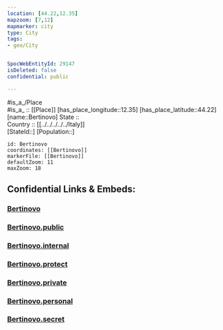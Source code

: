 ```yaml
---
location: [44.22,12.35] 
mapzoom: [7,12] 
mapmarker: city 
type: City
tags:
- geo/City


SpocWebEntityId: 29147
isDeleted: false
confidential: public

---
```

#is_a_/Place  
#is_a_ :: [[Place]] 
[has_place_longitude::12.35] 
[has_place_latitude::44.22] 
[name::Bertinovo] 
State ::  
Country :: [[../../../../../Italy]]  
[StateId::] 
[Population::] 



```leaflet
id: Bertinovo
coordinates: [[Bertinovo]] 
markerFile: [[Bertinovo]] 
defaultZoom: 11 
maxZoom: 18
```


## Confidential Links & Embeds: 

### [Bertinovo](/_Standards/Earth/Continent/Europe/Europe~South/Italy/regions~Italy/Emilia-Romagna/Ravenna.Province/City/Bertinovo.md) 

### [Bertinovo.public](/_public/Earth/Continent/Europe/Europe~South/Italy/regions~Italy/Emilia-Romagna/Ravenna.Province/City/Bertinovo.public.md) 

### [Bertinovo.internal](/_internal/Earth/Continent/Europe/Europe~South/Italy/regions~Italy/Emilia-Romagna/Ravenna.Province/City/Bertinovo.internal.md) 

### [Bertinovo.protect](/_protect/Earth/Continent/Europe/Europe~South/Italy/regions~Italy/Emilia-Romagna/Ravenna.Province/City/Bertinovo.protect.md) 

### [Bertinovo.private](/_private/Earth/Continent/Europe/Europe~South/Italy/regions~Italy/Emilia-Romagna/Ravenna.Province/City/Bertinovo.private.md) 

### [Bertinovo.personal](/_personal/Earth/Continent/Europe/Europe~South/Italy/regions~Italy/Emilia-Romagna/Ravenna.Province/City/Bertinovo.personal.md) 

### [Bertinovo.secret](/_secret/Earth/Continent/Europe/Europe~South/Italy/regions~Italy/Emilia-Romagna/Ravenna.Province/City/Bertinovo.secret.md)

